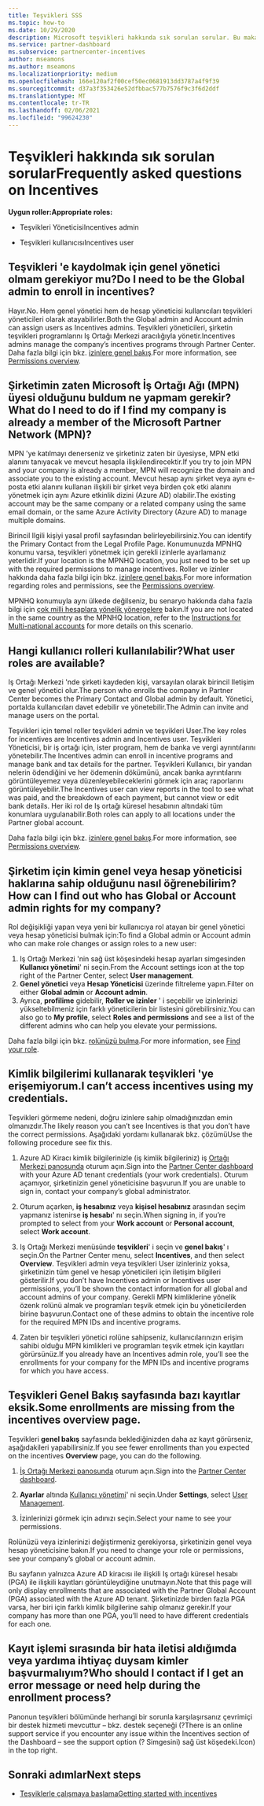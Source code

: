 ```yaml
---
title: Teşvikleri SSS
ms.topic: how-to
ms.date: 10/29/2020
description: Microsoft teşvikleri hakkında sık sorulan sorular. Bu makale, Kullanıcı rolleri, kaydetme veya hata iletileriyle ilgili ne yapılacak hakkında sorular içerir.
ms.service: partner-dashboard
ms.subservice: partnercenter-incentives
author: mseamons
ms.author: mseamons
ms.localizationpriority: medium
ms.openlocfilehash: 166e120af2f00cef50ec0681913dd3787a4f9f39
ms.sourcegitcommit: d37a3f353426e52dfbbac577b7576f9c3f6d2ddf
ms.translationtype: MT
ms.contentlocale: tr-TR
ms.lasthandoff: 02/06/2021
ms.locfileid: "99624230"
---
```

# <a name="frequently-asked-questions-on-incentives"></a><span data-ttu-id="be15f-104">Teşvikleri hakkında sık sorulan sorular</span><span class="sxs-lookup"><span data-stu-id="be15f-104">Frequently asked questions on Incentives</span></span>

<span data-ttu-id="be15f-105">**Uygun roller:**</span><span class="sxs-lookup"><span data-stu-id="be15f-105">**Appropriate roles:**</span></span>

- <span data-ttu-id="be15f-106">Teşvikleri Yöneticisi</span><span class="sxs-lookup"><span data-stu-id="be15f-106">Incentives admin</span></span>

- <span data-ttu-id="be15f-107">Teşvikleri kullanıcısı</span><span class="sxs-lookup"><span data-stu-id="be15f-107">Incentives user</span></span>

## <a name="do-i-need-to-be-the-global-admin-to-enroll-in-incentives"></a><span data-ttu-id="be15f-108">Teşvikleri 'e kaydolmak için genel yönetici olmam gerekiyor mu?</span><span class="sxs-lookup"><span data-stu-id="be15f-108">Do I need to be the Global admin to enroll in incentives?</span></span>

<span data-ttu-id="be15f-109">Hayır.</span><span class="sxs-lookup"><span data-stu-id="be15f-109">No.</span></span> <span data-ttu-id="be15f-110">Hem genel yönetici hem de hesap yöneticisi kullanıcıları teşvikleri yöneticileri olarak atayabilirler.</span><span class="sxs-lookup"><span data-stu-id="be15f-110">Both the Global admin and Account admin can assign users as Incentives admins.</span></span> <span data-ttu-id="be15f-111">Teşvikleri yöneticileri, şirketin teşvikleri programlarını Iş Ortağı Merkezi aracılığıyla yönetir.</span><span class="sxs-lookup"><span data-stu-id="be15f-111">Incentives admins manage the company’s incentives programs through Partner Center.</span></span> <span data-ttu-id="be15f-112">Daha fazla bilgi için bkz. [izinlere genel bakış](permissions-overview.md).</span><span class="sxs-lookup"><span data-stu-id="be15f-112">For more information, see [Permissions overview](permissions-overview.md).</span></span>

## <a name="what-do-i-need-to-do-if-i-find-my-company-is-already-a-member-of-the-microsoft-partner-network-mpn"></a><span data-ttu-id="be15f-113">Şirketimin zaten Microsoft İş Ortağı Ağı (MPN) üyesi olduğunu buldum ne yapmam gerekir?</span><span class="sxs-lookup"><span data-stu-id="be15f-113">What do I need to do if I find my company is already a member of the Microsoft Partner Network (MPN)?</span></span>

<span data-ttu-id="be15f-114">MPN 'ye katılmayı denerseniz ve şirketiniz zaten bir üyesiyse, MPN etki alanını tanıyacak ve mevcut hesapla ilişkilendirecektir.</span><span class="sxs-lookup"><span data-stu-id="be15f-114">If you try to join MPN and your company is already a member, MPN will recognize the domain and associate you to the existing account.</span></span> <span data-ttu-id="be15f-115">Mevcut hesap aynı şirket veya aynı e-posta etki alanını kullanan ilişkili bir şirket veya birden çok etki alanını yönetmek için aynı Azure etkinlik dizini (Azure AD) olabilir.</span><span class="sxs-lookup"><span data-stu-id="be15f-115">The existing account may be the same company or a related company using the same email domain, or the same Azure Activity Directory (Azure AD) to manage multiple domains.</span></span>

<span data-ttu-id="be15f-116">Birincil Ilgili kişiyi yasal profil sayfasından belirleyebilirsiniz.</span><span class="sxs-lookup"><span data-stu-id="be15f-116">You can identify the Primary Contact from the Legal Profile Page.</span></span> <span data-ttu-id="be15f-117">Konumunuzda MPNHQ konumu varsa, teşvikleri yönetmek için gerekli izinlerle ayarlamanız yeterlidir.</span><span class="sxs-lookup"><span data-stu-id="be15f-117">If your location is the MPNHQ location, you just need to be set up with the required permissions to manage incentives.</span></span> <span data-ttu-id="be15f-118">Roller ve izinler hakkında daha fazla bilgi için bkz. [izinlere genel bakış](permissions-overview.md).</span><span class="sxs-lookup"><span data-stu-id="be15f-118">For more information regarding roles and permissions, see the [Permissions overview](permissions-overview.md).</span></span>

<span data-ttu-id="be15f-119">MPNHQ konumuyla aynı ülkede değilseniz, bu senaryo hakkında daha fazla bilgi için [çok milli hesaplara yönelik yönergelere](https://support.microsoft.com/help/4515619/special-considerations-for-multi-national-partners-joining-the-microso) bakın.</span><span class="sxs-lookup"><span data-stu-id="be15f-119">If you are not located in the same country as the MPNHQ location, refer to the [Instructions for Multi-national accounts](https://support.microsoft.com/help/4515619/special-considerations-for-multi-national-partners-joining-the-microso) for more details on this scenario.</span></span>

## <a name="what-user-roles-are-available"></a><span data-ttu-id="be15f-120">Hangi kullanıcı rolleri kullanılabilir?</span><span class="sxs-lookup"><span data-stu-id="be15f-120">What user roles are available?</span></span>

<span data-ttu-id="be15f-121">Iş Ortağı Merkezi 'nde şirketi kaydeden kişi, varsayılan olarak birincil Iletişim ve genel yönetici olur.</span><span class="sxs-lookup"><span data-stu-id="be15f-121">The person who enrolls the company in Partner Center becomes the Primary Contact and Global admin by default.</span></span> <span data-ttu-id="be15f-122">Yönetici, portalda kullanıcıları davet edebilir ve yönetebilir.</span><span class="sxs-lookup"><span data-stu-id="be15f-122">The Admin can invite and manage users on the portal.</span></span>

<span data-ttu-id="be15f-123">Teşvikleri için temel roller teşvikleri admin ve teşvikleri User.</span><span class="sxs-lookup"><span data-stu-id="be15f-123">The key roles for incentives are Incentives admin and Incentives user.</span></span> <span data-ttu-id="be15f-124">Teşvikleri Yöneticisi, bir iş ortağı için, ister program, hem de banka ve vergi ayrıntılarını yönetebilir.</span><span class="sxs-lookup"><span data-stu-id="be15f-124">The Incentives admin can enroll in incentive programs and manage bank and tax details for the partner.</span></span> <span data-ttu-id="be15f-125">Teşvikleri Kullanıcı, bir yandan nelerin ödendiğini ve her ödemenin dökümünü, ancak banka ayrıntılarını görüntüleyemez veya düzenleyebileceklerini görmek için araç raporlarını görüntüleyebilir.</span><span class="sxs-lookup"><span data-stu-id="be15f-125">The Incentives user can view reports in the tool to see what was paid, and the breakdown of each payment, but cannot view or edit bank details.</span></span> <span data-ttu-id="be15f-126">Her iki rol de Iş ortağı küresel hesabının altındaki tüm konumlara uygulanabilir.</span><span class="sxs-lookup"><span data-stu-id="be15f-126">Both roles can apply to all locations under the Partner global account.</span></span>

<span data-ttu-id="be15f-127">Daha fazla bilgi için bkz. [izinlere genel bakış](permissions-overview.md).</span><span class="sxs-lookup"><span data-stu-id="be15f-127">For more information, see [Permissions overview](permissions-overview.md).</span></span>

## <a name="how-can-i-find-out-who-has-global-or-account-admin-rights-for-my-company"></a><span data-ttu-id="be15f-128">Şirketim için kimin genel veya hesap yöneticisi haklarına sahip olduğunu nasıl öğrenebilirim?</span><span class="sxs-lookup"><span data-stu-id="be15f-128">How can I find out who has Global or Account admin rights for my company?</span></span>

<span data-ttu-id="be15f-129">Rol değişikliği yapan veya yeni bir kullanıcıya rol atayan bir genel yönetici veya hesap yöneticisi bulmak için:</span><span class="sxs-lookup"><span data-stu-id="be15f-129">To find a Global admin or Account admin who can make role changes or assign roles to a new user:</span></span>

1. <span data-ttu-id="be15f-130">Iş Ortağı Merkezi 'nin sağ üst köşesindeki hesap ayarları simgesinden **Kullanıcı yönetimi**' ni seçin.</span><span class="sxs-lookup"><span data-stu-id="be15f-130">From the Account settings icon at the top right of the Partner Center, select **User management**.</span></span>
2. <span data-ttu-id="be15f-131">**Genel yönetici** veya **Hesap Yöneticisi** üzerinde filtreleme yapın.</span><span class="sxs-lookup"><span data-stu-id="be15f-131">Filter on either **Global admin** or **Account admin**.</span></span>
3. <span data-ttu-id="be15f-132">Ayrıca, **profilime** gidebilir, **Roller ve izinler** ' i seçebilir ve izinlerinizi yükseltebilmeniz için farklı yöneticilerin bir listesini görebilirsiniz.</span><span class="sxs-lookup"><span data-stu-id="be15f-132">You can also go to **My profile**, select **Roles and permissions** and see a list of the different admins who can help you elevate your permissions.</span></span>
 
<span data-ttu-id="be15f-133">Daha fazla bilgi için bkz. [rolünüzü bulma](find-your-role.md).</span><span class="sxs-lookup"><span data-stu-id="be15f-133">For more information, see [Find your role](find-your-role.md).</span></span>  

## <a name="i-cant-access-incentives-using-my-credentials"></a><span data-ttu-id="be15f-134">Kimlik bilgilerimi kullanarak teşvikleri 'ye erişemiyorum.</span><span class="sxs-lookup"><span data-stu-id="be15f-134">I can’t access incentives using my credentials.</span></span>

<span data-ttu-id="be15f-135">Teşvikleri görmeme nedeni, doğru izinlere sahip olmadığınızdan emin olmanızdır.</span><span class="sxs-lookup"><span data-stu-id="be15f-135">The likely reason you can’t see Incentives is that you don’t have the correct permissions.</span></span> <span data-ttu-id="be15f-136">Aşağıdaki yordamı kullanarak bkz. çözümü</span><span class="sxs-lookup"><span data-stu-id="be15f-136">Use the following procedure see fix this.</span></span>

1. <span data-ttu-id="be15f-137">Azure AD Kiracı kimlik bilgilerinizle (iş kimlik bilgileriniz) iş [Ortağı Merkezi panosunda](https://partner.microsoft.com/dashboard/) oturum açın.</span><span class="sxs-lookup"><span data-stu-id="be15f-137">Sign into the [Partner Center dashboard](https://partner.microsoft.com/dashboard/) with your Azure AD tenant credentials (your work credentials).</span></span> <span data-ttu-id="be15f-138">Oturum açamıyor, şirketinizin genel yöneticisine başvurun.</span><span class="sxs-lookup"><span data-stu-id="be15f-138">If you are unable to  sign in, contact your company’s global administrator.</span></span>

2. <span data-ttu-id="be15f-139">Oturum açarken, **iş hesabınız** veya **kişisel hesabınız** arasından seçim yapmanız istenirse **iş hesabı**' nı seçin.</span><span class="sxs-lookup"><span data-stu-id="be15f-139">When signing in, if you’re prompted to select from your **Work account** or **Personal account**, select **Work account**.</span></span>

3. <span data-ttu-id="be15f-140">Iş Ortağı Merkezi menüsünde **teşvikleri**' i seçin ve **genel bakış**' ı seçin.</span><span class="sxs-lookup"><span data-stu-id="be15f-140">On the Partner Center menu, select **Incentives**, and then select **Overview**.</span></span> <span data-ttu-id="be15f-141">Teşvikleri admin veya teşvikleri User izinleriniz yoksa, şirketinizin tüm genel ve hesap yöneticileri için iletişim bilgileri gösterilir.</span><span class="sxs-lookup"><span data-stu-id="be15f-141">If you don’t have Incentives admin or Incentives user permissions,  you’ll be shown the contact information for all global and account admins of your company.</span></span> <span data-ttu-id="be15f-142">Gerekli MPN kimliklerine yönelik özenk rolünü almak ve programları teşvik etmek için bu yöneticilerden birine başvurun.</span><span class="sxs-lookup"><span data-stu-id="be15f-142">Contact one of these admins to obtain the incentive role for the required MPN IDs and incentive programs.</span></span>

4. <span data-ttu-id="be15f-143">Zaten bir teşvikleri yönetici rolüne sahipseniz, kullanıcılarınızın erişim sahibi olduğu MPN kimlikleri ve programları teşvik etmek için kayıtları görürsünüz.</span><span class="sxs-lookup"><span data-stu-id="be15f-143">If you already have an Incentives admin role, you’ll see the enrollments for your company for the MPN IDs and incentive programs for which you have access.</span></span>

## <a name="some-enrollments-are-missing-from-the-incentives-overview-page"></a><span data-ttu-id="be15f-144">Teşvikleri Genel Bakış sayfasında bazı kayıtlar eksik.</span><span class="sxs-lookup"><span data-stu-id="be15f-144">Some enrollments are missing from the incentives overview page.</span></span>

<span data-ttu-id="be15f-145">Teşvikleri **genel bakış** sayfasında beklediğinizden daha az kayıt görürseniz, aşağıdakileri yapabilirsiniz.</span><span class="sxs-lookup"><span data-stu-id="be15f-145">If you see fewer enrollments than you expected on the incentives **Overview** page, you can do the following.</span></span>

1. <span data-ttu-id="be15f-146">[İş Ortağı Merkezi panosunda](https://partner.microsoft.com/dashboard/) oturum açın.</span><span class="sxs-lookup"><span data-stu-id="be15f-146">Sign into the [Partner Center dashboard](https://partner.microsoft.com/dashboard/).</span></span>

2. <span data-ttu-id="be15f-147">**Ayarlar** altında [Kullanıcı yönetimi](https://partner.microsoft.com/pcv/users)' ni seçin.</span><span class="sxs-lookup"><span data-stu-id="be15f-147">Under **Settings**, select [User Management](https://partner.microsoft.com/pcv/users).</span></span>

3. <span data-ttu-id="be15f-148">İzinlerinizi görmek için adınızı seçin.</span><span class="sxs-lookup"><span data-stu-id="be15f-148">Select your name to see your permissions.</span></span>

<span data-ttu-id="be15f-149">Rolünüzü veya izinlerinizi değiştirmeniz gerekiyorsa, şirketinizin genel veya hesap yöneticisine bakın.</span><span class="sxs-lookup"><span data-stu-id="be15f-149">If you need to change your role or permissions, see your company’s global or account admin.</span></span>

<span data-ttu-id="be15f-150">Bu sayfanın yalnızca Azure AD kiracısı ile ilişkili Iş ortağı küresel hesabı (PGA) ile ilişkili kayıtları görüntüleydiğine unutmayın.</span><span class="sxs-lookup"><span data-stu-id="be15f-150">Note that this page will only display enrollments that are associated with the Partner Global Account (PGA) associated with the Azure AD tenant.</span></span> <span data-ttu-id="be15f-151">Şirketinizde birden fazla PGA varsa, her biri için farklı kimlik bilgilerine sahip olmanız gerekir.</span><span class="sxs-lookup"><span data-stu-id="be15f-151">If your company has more than one PGA, you’ll need to have different credentials for each one.</span></span>

## <a name="who-should-i-contact-if-i-get-an-error-message-or-need-help-during-the-enrollment-process"></a><span data-ttu-id="be15f-152">Kayıt işlemi sırasında bir hata iletisi aldığımda veya yardıma ihtiyaç duysam kimler başvurmalıyım?</span><span class="sxs-lookup"><span data-stu-id="be15f-152">Who should I contact if I get an error message or need help during the enrollment process?</span></span>

<span data-ttu-id="be15f-153">Panonun teşvikleri bölümünde herhangi bir sorunla karşılaşırsanız çevrimiçi bir destek hizmeti mevcuttur – bkz. destek seçeneği (?</span><span class="sxs-lookup"><span data-stu-id="be15f-153">There is an online support service if you encounter any issue within the Incentives section of the Dashboard – see the support option (?</span></span> <span data-ttu-id="be15f-154">Simgesini) sağ üst köşedeki.</span><span class="sxs-lookup"><span data-stu-id="be15f-154">Icon) in the top right.</span></span>

## <a name="next-steps"></a><span data-ttu-id="be15f-155">Sonraki adımlar</span><span class="sxs-lookup"><span data-stu-id="be15f-155">Next steps</span></span>

- [<span data-ttu-id="be15f-156">Teşviklerle çalışmaya başlama</span><span class="sxs-lookup"><span data-stu-id="be15f-156">Getting started with incentives</span></span>](incentives-get-started-intro.md)
